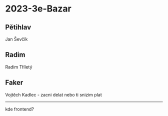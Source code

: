 # 2023-3e-Bazar

## Pětihlav

Jan Ševčík

## Radim

Radim Tříletý

## Faker

Vojtěch Kadlec - zacni delat nebo ti snizim plat

---

kde frontend?
